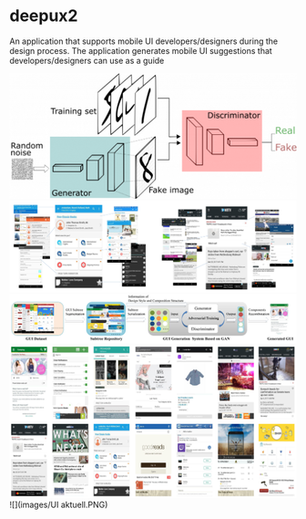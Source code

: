 # deepux2
An application that supports mobile UI developers/designers during the design process. The application generates mobile UI suggestions that developers/designers can use as a guide

![](images/GAN.PNG)
![](images/Fig5.JPG)
![](images/Fig1_v2.JPG)
![](images/Display1.JPG)
![](images/UI aktuell.PNG)

